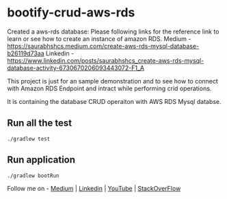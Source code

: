 # bootify-crud-aws-rds

Created a aws-rds database: Please following links for the reference link to learn or see how to create an instance of amazon RDS. 
Medium - https://saurabhshcs.medium.com/create-aws-rds-mysql-database-b26119d73aa
Linkedin - https://www.linkedin.com/posts/saurabhshcs_create-aws-rds-mysql-database-activity-6730670206093443072-F1_A

This project is just for an sample demonstration and to see how to connect with Amazon RDS Endpoint and intract while performing crid operations.



It is containing the database CRUD operaiton with AWS RDS Mysql databse.

## Run all the test 

`
./gradlew test
`

## Run application
`
./gradlew bootRun
`


Follow me on - [Medium](https://saurabhshcs.medium.com) | [Linkedin](https://www.linkedin.com/in/saurabhshcs/) | [YouTube](https://www.youtube.com/channel/UCSQqjPw7_tfx1Ie4yYHbcxQ?pbjreload=102) | [StackOverFlow](https://stackoverflow.com/users/10719720/saurabhshcs?tab=profile)

